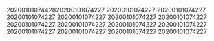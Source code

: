 2020010107442820200101074227
20200101074227
20200101074227
20200101074227
20200101074227
20200101074227
20200101074227
20200101074227
20200101074227
20200101074227
20200101074227
20200101074227
20200101074227
20200101074227
20200101074227
